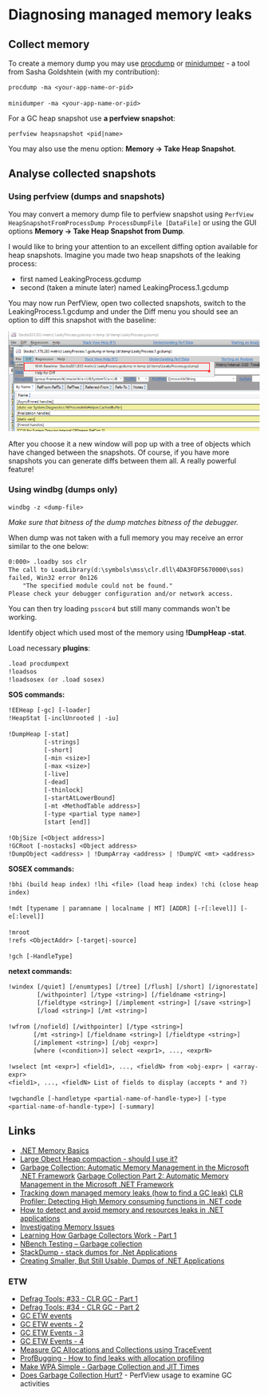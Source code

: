 
Diagnosing managed memory leaks
==============================

Collect memory
--------------

To create a memory dump you may use [procdump](https://live.sysinternals.com) or [minidumper](https://github.com/goldshtn/minidumper) - a tool from Sasha Goldshtein (with my contribution):

    procdump -ma <your-app-name-or-pid>

    minidumper -ma <your-app-name-or-pid>

For a GC heap snapshot use **a perfview snapshot**:

    perfview heapsnapshot <pid|name>

You may also use the menu option: **Memory -&gt; Take Heap Snapshot**.

Analyse collected snapshots
---------------------------

### Using perfview (dumps and snapshots) ###

You may convert a memory dump file to perfview snapshot using `PerfView HeapSnapshotFromProcessDump ProcessDumpFile [DataFile]` or using the GUI options **Memory -&gt; Take Heap Snapshot from Dump**.

I would like to bring your attention to an excellent diffing option available for heap snapshots. Imagine you made two heap snapshots of the leaking process:

- first named LeakingProcess.gcdump
- second (taken a minute later) named LeakingProcess.1.gcdump

You may now run PerfView, open two collected snapshots, switch to the LeakingProcess.1.gcdump and under the Diff menu you should see an option to diff this snapshot with the baseline:

![diff option under the menu](perfview-snapshots-diff.png)

After you choose it a new window will pop up with a tree of objects which have changed between the snapshots. Of course, if you have more snapshots you can generate diffs between them all. A really powerful feature!

### Using windbg (dumps only) ###

    windbg -z <dump-file>

_Make sure that bitness of the dump matches bitness of the debugger._

When dump was not taken with a full memory you may receive an error similar to the one below:

    0:000> .loadby sos clr
    The call to LoadLibrary(d:\symbols\mss\clr.dll\4DA3FDF5670000\sos) failed, Win32 error 0n126
        "The specified module could not be found."
    Please check your debugger configuration and/or network access.

You can then try loading `psscor4` but still many commands won't be working.

Identify object which used most of the memory using **!DumpHeap -stat**.

Load necessary **plugins**:

```
.load procdumpext
!loadsos
!loadsosex (or .load sosex)
```

**SOS commands:**

```
!EEHeap [-gc] [-loader]
!HeapStat [-inclUnrooted | -iu]

!DumpHeap [-stat]
          [-strings]
          [-short]
          [-min <size>]
          [-max <size>]
          [-live]
          [-dead]
          [-thinlock]
          [-startAtLowerBound]
          [-mt <MethodTable address>]
          [-type <partial type name>]
          [start [end]]

!ObjSize [<Object address>]
!GCRoot [-nostacks] <Object address>
!DumpObject <address> | !DumpArray <address> | !DumpVC <mt> <address>
```

**SOSEX commands:**

```
!bhi (build heap index) !lhi <file> (load heap index) !chi (close heap index)

!mdt [typename | paramname | localname | MT] [ADDR] [-r[:level]] [-e[:level]]

!mroot
!refs <ObjectAddr> [-target|-source]

!gch [-HandleType]
```

**netext commands:**

```
!windex [/quiet] [/enumtypes] [/tree] [/flush] [/short] [/ignorestate]
        [/withpointer] [/type <string>] [/fieldname <string>]
        [/fieldtype <string>] [/implement <string>] [/save <string>]
        [/load <string>] [/mt <string>]

!wfrom [/nofield] [/withpointer] [/type <string>]
       [/mt <string>] [/fieldname <string>] [/fieldtype <string>]
       [/implement <string>] [/obj <expr>]
       [where (<condition>)] select <expr1>, ..., <exprN>

!wselect [mt <expr>] <field1>, ..., <fieldN> from <obj-expr> | <array-expr>
<field1>, ..., <fieldN> List of fields to display (accepts * and ?)

!wgchandle [-handletype <partial-name-of-handle-type>] [-type <partial-name-of-handle-type>] [-summary]
```

Links
-----

- [.NET Memory Basics](http://www.simple-talk.com/dotnet/.net-framework/.net-memory-management-basics/)
- [Large Obect Heap compaction - should I use it?](https://www.simple-talk.com/dotnet/.net-framework/large-object-heap-compaction-should-you-use-it/)
- [Garbage Collection: Automatic Memory Management in the Microsoft .NET Framework](http://msdn.microsoft.com/en-us/magazine/bb985010.aspx)
  [Garbage Collection Part 2: Automatic Memory Management in the Microsoft .NET Framework](http://msdn.microsoft.com/en-us/magazine/bb985011.aspx)
- [Tracking down managed memory leaks (how to find a GC leak)](http://blogs.msdn.com/b/ricom/archive/2004/12/10/279612.aspx)
  [CLR Profiler: Detecting High Memory consuming functions in .NET code](http://www.dotnetspark.com/kb/772-net-best-practice-no-1--detecting-high-memory.aspx)
- [How to detect and avoid memory and resources leaks in .NET applications](http://madgeek.com/Articles/Leaks/Leaks.en.html)
- [Investigating Memory Issues](http://msdn.microsoft.com/en-us/magazine/cc163528.aspx)
- [Learning How Garbage Collectors Work - Part 1](http://mattwarren.github.io/2016/02/04/learning-how-garbage-collectors-work-part-1/)
- [NBench Testing – Garbage collection](http://www.dotnetalgorithms.com/2016/02/nbench-testing-garbage-collection/)
- [StackDump - stack dumps for .Net Applications](http://stackdump.codeplex.com/)
- [Creating Smaller, But Still Usable, Dumps of .NET Applications](http://blogs.microsoft.co.il/sasha/2015/08/19/minidumper-smaller-dumps-net-applications/)

### ETW ###

- [Defrag Tools: #33 - CLR GC - Part 1](http://channel9.msdn.com/Shows/Defrag-Tools/Defrag-Tools-33-CLR-GC-Part-1)
- [Defrag Tools: #34 - CLR GC - Part 2](http://channel9.msdn.com/Shows/Defrag-Tools/Defrag-Tools-34-CLR-GC-Part-2)
- [GC ETW events](http://blogs.msdn.com/b/maoni/archive/2014/12/22/gc-etw-events.aspx)
- [GC ETW events - 2](http://blogs.msdn.com/b/maoni/archive/2014/12/25/gc-etw-events-2.aspx)
- [GC ETW Events - 3](http://blogs.msdn.com/b/maoni/archive/2014/12/25/gc-etw-events-3.aspx)
- [GC ETW Events - 4](http://blogs.msdn.com/b/maoni/archive/2014/12/30/gc-etw-events-4.aspx)
- [Measure GC Allocations and Collections using TraceEvent](http://naveensrinivasan.com/2015/05/11/measure-gc-allocations-and-collections-using-traceevent/)
- [ProfBugging - How to find leaks with allocation profiling](http://geekswithblogs.net/akraus1/archive/2015/03/22/161982.aspx)
- [Make WPA Simple - Garbage Collection and JIT Times](http://geekswithblogs.net/akraus1/archive/2015/08/16/166270.aspx)
- [Does Garbage Collection Hurt?](http://geekswithblogs.net/akraus1/archive/2014/02/17/155442.aspx) - PerfView usage to examine GC activities
